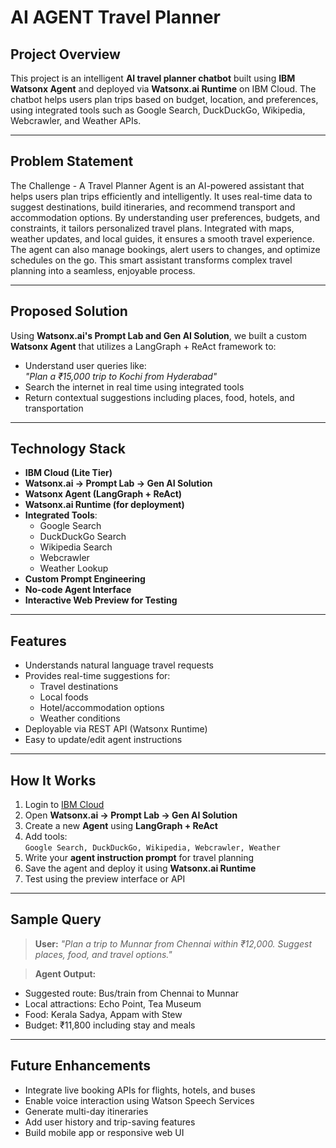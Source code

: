 # AI AGENT Travel Planner 

##  Project Overview
This project is an intelligent **AI travel planner chatbot** built using **IBM Watsonx Agent** and deployed via **Watsonx.ai Runtime** on IBM Cloud. The chatbot helps users plan trips based on budget, location, and preferences, using integrated tools such as Google Search, DuckDuckGo, Wikipedia, Webcrawler, and Weather APIs.

---

##  Problem Statement
The Challenge  - A Travel Planner Agent is an AI-powered assistant that helps users plan trips efficiently 
and intelligently. 
It uses real-time data to suggest destinations, build itineraries, and recommend transport and 
accommodation options. 
By understanding user preferences, budgets, and constraints, it tailors personalized travel plans. 
Integrated with maps, weather updates, and local guides, it ensures a smooth travel experience. 
The agent can also manage bookings, alert users to changes, and optimize schedules on the go. 
This smart assistant transforms complex travel planning into a seamless, enjoyable process.

---

##  Proposed Solution
Using **Watsonx.ai's Prompt Lab and Gen AI Solution**, we built a custom **Watsonx Agent** that utilizes a LangGraph + ReAct framework to:
- Understand user queries like:  
  *"Plan a ₹15,000 trip to Kochi from Hyderabad"*
- Search the internet in real time using integrated tools
- Return contextual suggestions including places, food, hotels, and transportation

---

##  Technology Stack

- **IBM Cloud (Lite Tier)**
- **Watsonx.ai → Prompt Lab → Gen AI Solution**
- **Watsonx Agent (LangGraph + ReAct)**
- **Watsonx.ai Runtime (for deployment)**
- **Integrated Tools**:
  - Google Search
  - DuckDuckGo Search
  - Wikipedia Search
  - Webcrawler
  - Weather Lookup
- **Custom Prompt Engineering**
- **No-code Agent Interface**
- **Interactive Web Preview for Testing**

---

##  Features

- Understands natural language travel requests  
- Provides real-time suggestions for:
  - Travel destinations
  - Local foods
  - Hotel/accommodation options
  - Weather conditions
- Deployable via REST API (Watsonx Runtime)
- Easy to update/edit agent instructions

---

##  How It Works

1. Login to [IBM Cloud](https://cloud.ibm.com/)
2. Open **Watsonx.ai → Prompt Lab → Gen AI Solution**
3. Create a new **Agent** using **LangGraph + ReAct**
4. Add tools:  
   `Google Search, DuckDuckGo, Wikipedia, Webcrawler, Weather`
5. Write your **agent instruction prompt** for travel planning
6. Save the agent and deploy it using **Watsonx.ai Runtime**
7. Test using the preview interface or API

---

##  Sample Query

> **User:** *"Plan a trip to Munnar from Chennai within ₹12,000. Suggest places, food, and travel options."*

> **Agent Output:**  
 - Suggested route: Bus/train from Chennai to Munnar  
 - Local attractions: Echo Point, Tea Museum  
 - Food: Kerala Sadya, Appam with Stew  
 - Budget: ₹11,800 including stay and meals

---

##  Future Enhancements

- Integrate live booking APIs for flights, hotels, and buses  
- Enable voice interaction using Watson Speech Services  
- Generate multi-day itineraries  
- Add user history and trip-saving features  
- Build mobile app or responsive web UI



